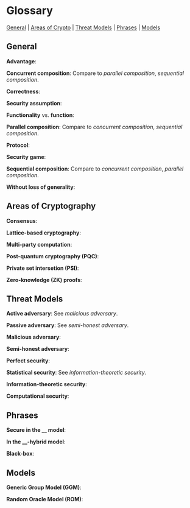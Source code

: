 # Glossary

[General](#general) | [Areas of Crypto](#areas-of-cryptography) | [Threat Models](#threat-models) | [Phrases](#phrases) | [Models](#models)

## General
**Advantage**:

**Concurrent composition**: Compare to _parallel composition_, _sequential composition_.

**Correctness**:

**Security assumption**:

**Functionality** vs. **function**:

**Parallel composition**: Compare to _concurrent composition_, _sequential composition_.

**Protocol**:

**Security game**:

**Sequential composition**: Compare to _concurrent composition_, _parallel composition_.

**Without loss of generality**: 

## Areas of Cryptography
**Consensus**:

**Lattice-based cryptography**:

**Multi-party computation**:

**Post-quantum cryptography (PQC)**:

**Private set intersetion (PSI)**:

**Zero-knowledge (ZK) proofs**:

## Threat Models
**Active adversary**: See _malicious adversary_.

**Passive adversary**: See _semi-honest adversary_.

**Malicious adversary**:

**Semi-honest adversary**:

**Perfect security**:

**Statistical security**: See _information-theoretic security_.

**Information-theoretic security**:

**Computational security**:

## Phrases
**Secure in the __ model**:

**In the __-hybrid model**:

**Black-box**:

## Models
**Generic Group Model (GGM)**:

**Random Oracle Model (ROM)**:
